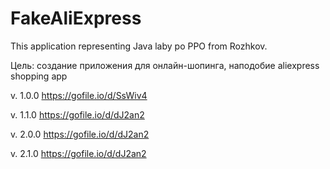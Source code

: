 # FakeAliExpress
This application representing Java laby po PPO from Rozhkov.

Цель: создание приложения для онлайн-шопинга, наподобие aliexpress shopping app

v. 1.0.0
https://gofile.io/d/SsWiv4

v. 1.1.0
https://gofile.io/d/dJ2an2

v. 2.0.0
https://gofile.io/d/dJ2an2

v. 2.1.0
https://gofile.io/d/dJ2an2

